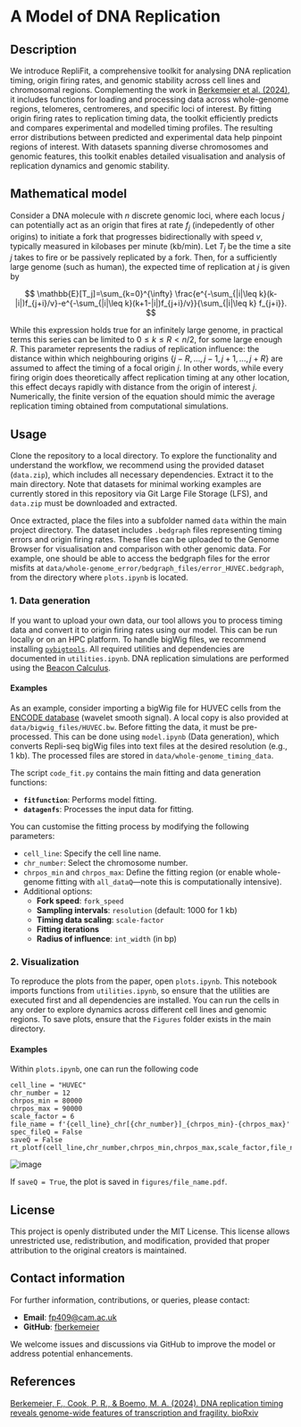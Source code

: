 # A Model of DNA Replication

## Description

We introduce RepliFit, a comprehensive toolkit for analysing DNA replication timing, origin firing rates, and genomic stability across cell lines and chromosomal regions. Complementing the work in [Berkemeier et al. (2024)](https://www.biorxiv.org/content/10.1101/2024.11.25.625090v2), it includes functions for loading and processing data across whole-genome regions, telomeres, centromeres, and specific loci of interest. By fitting origin firing rates to replication timing data, the toolkit efficiently predicts and compares experimental and modelled timing profiles. The resulting error distributions between predicted and experimental data help pinpoint regions of interest. With datasets spanning diverse chromosomes and genomic features, this toolkit enables detailed visualisation and analysis of replication dynamics and genomic stability.

<!---
⚠️ **Note:** This repository is a work in progress and represents an ongoing project. The code and documentation are subject to updates and refinements, and while we strive for accuracy, they may not yet reflect the final, polished version. Datasets for minimal working examples are currently stored in this repository via Git Large File Storage (LFS) but will soon be relocated to an external hosting platform for better accessibility. Your understanding and feedback are appreciated.
-->

## Mathematical model

Consider a DNA molecule with $n$ discrete genomic loci, where each locus $j$ can potentially act as an origin that fires at rate $f_j$ (indepedently of other origins) to initiate a fork that progresses bidirectionally with speed $v$, typically measured in kilobases per minute (kb/min). Let $T_j$ be the time a site $j$ takes to fire or be passively replicated by a fork. Then, for a sufficiently large genome (such as human), the expected time of replication at $j$ is given by

$$
\mathbb{E}[T_j]=\sum_{k=0}^{\infty}  \frac{e^{-\sum_{|i|\leq k}(k-|i|)f_{j+i}/v}-e^{-\sum_{|i|\leq k}(k+1-|i|)f_{j+i}/v}}{\sum_{|i|\leq k} f_{j+i}}.
$$

While this expression holds true for an infinitely large genome, in practical terms this series can be limited to $0\leq k\leq  R<n/2$, for some large enough $R$. This parameter represents the radius of replication influence: the distance within which neighbouring origins $\{j-R,...,j-1,j+1,...,j+R\}$ are assumed to affect the timing of a focal origin $j$. In other words, while every firing origin does theoretically affect replication timing at any other location, this effect decays rapidly with distance from the origin of interest $j$. Numerically, the finite version of the equation should mimic the average replication timing obtained from computational simulations.

## Usage

Clone the repository to a local directory. To explore the functionality and understand the workflow, we recommend using the provided dataset (`data.zip`), which includes all necessary dependencies. Extract it to the main directory. Note that datasets for minimal working examples are currently stored in this repository via Git Large File Storage (LFS), and `data.zip` must be downloaded and extracted.

Once extracted, place the files into a subfolder named `data` within the main project directory. The dataset includes `.bedgraph` files representing timing errors and origin firing rates. These files can be uploaded to the Genome Browser for visualisation and comparison with other genomic data. For example, one should be able to access the bedgraph files for the error misfits at `data/whole-genome_error/bedgraph_files/error_HUVEC.bedgraph`, from the directory where `plots.ipynb` is located.


### 1. Data generation

If you want to upload your own data, our tool allows you to process timing data and convert it to origin firing rates using our model. This can be run locally or on an HPC platform. To handle bigWig files, we recommend installing [`pybigtools`](https://pypi.org/project/pybigtools/). All required utilities and dependencies are documented in `utilities.ipynb`. DNA replication simulations are performed using the [Beacon Calculus](https://github.com/MBoemo/bcs).

#### Examples

As an example, consider importing a bigWig file for HUVEC cells from the [ENCODE database](https://genome.ucsc.edu/cgi-bin/hgTrackUi?db=hg19&g=wgEncodeUwRepliSeq) (wavelet smooth signal). A local copy is also provided at `data/bigwig_files/HUVEC.bw`. Before fitting the data, it must be pre-processed. This can be done using `model.ipynb` (Data generation), which converts Repli-seq bigWig files into text files at the desired resolution (e.g., 1 kb). The processed files are stored in `data/whole-genome_timing_data`.

The script `code_fit.py` contains the main fitting and data generation functions:
- **`fitfunction`**: Performs model fitting.
- **`datagenfs`**: Processes the input data for fitting.

You can customise the fitting process by modifying the following parameters:
- `cell_line`: Specify the cell line name.
- `chr_number`: Select the chromosome number.
- `chrpos_min` and `chrpos_max`: Define the fitting region (or enable whole-genome fitting with `all_dataQ`—note this is computationally intensive).
- Additional options:
  - **Fork speed**: `fork_speed`
  - **Sampling intervals**: `resolution` (default: 1000 for 1 kb)
  - **Timing data scaling**: `scale-factor`
  - **Fitting iterations**
  - **Radius of influence**: `int_width` (in bp)

### 2. Visualization

To reproduce the plots from the paper, open `plots.ipynb`. This notebook imports functions from `utilities.ipynb`, so ensure that the utilities are executed first and all dependencies are installed. You can run the cells in any order to explore dynamics across different cell lines and genomic regions. To save plots, ensure that the `Figures` folder exists in the main directory.

#### Examples

Within `plots.ipynb`, one can run the following code

```
cell_line = "HUVEC"
chr_number = 12
chrpos_min = 80000
chrpos_max = 90000
scale_factor = 6
file_name = f'{cell_line}_chr[{chr_number}]_{chrpos_min}-{chrpos_max}'
spec_fileQ = False
saveQ = False
rt_plotf(cell_line,chr_number,chrpos_min,chrpos_max,scale_factor,file_name,spec_fileQ,saveQ)
```
![image](https://github.com/user-attachments/assets/6cc62ce9-497f-4a83-b190-3122c1bc2f0e)

If `saveQ = True`, the plot is saved in `figures/file_name.pdf`.


## License

This project is openly distributed under the MIT License. This license allows unrestricted use, redistribution, and modification, provided that proper attribution to the original creators is maintained.

## Contact information

For further information, contributions, or queries, please contact:

- **Email**: [fp409@cam.ac.uk](mailto:fp409@cam.ac.uk)
- **GitHub**: [fberkemeier](https://github.com/fberkemeier)

We welcome issues and discussions via GitHub to improve the model or address potential enhancements.

## References

[Berkemeier, F., Cook, P. R., & Boemo, M. A. (2024). DNA replication timing reveals genome-wide features of transcription and fragility. bioRxiv](https://www.biorxiv.org/content/10.1101/2024.11.25.625090v2)
